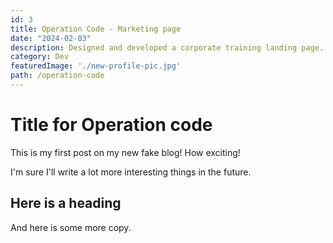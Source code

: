```yaml
---
id: 3
title: Operation Code - Marketing page
date: "2024-02-03"
description: Designed and developed a corporate training landing page.
category: Dev
featuredImage: './new-profile-pic.jpg'
path: /operation-code
---
```


# Title for Operation code

This is my first post on my new fake blog! How exciting!

I'm sure I'll write a lot more interesting things in the future.

## Here is a heading

And here is some more copy.